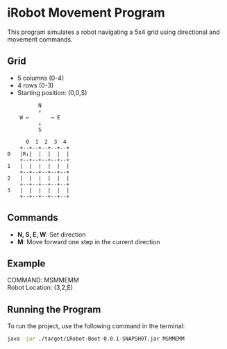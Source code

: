 # iRobot Movement Program

This program simulates a robot navigating a 5x4 grid using directional and movement commands.

## Grid
- 5 columns (0-4)
- 4 rows (0-3)
- Starting position: (0,0,S)

```
          N
          ↑
    W ←       → E
          ↓
          S

      0  1  2  3  4
    +--+--+--+--+--+                
0   |R↓|  |  |  |  |
    +--+--+--+--+--+
1   |  |  |  |  |  |
    +--+--+--+--+--+
2   |  |  |  |  |  |
    +--+--+--+--+--+
3   |  |  |  |  |  |
    +--+--+--+--+--+
```


## Commands
- **N, S, E, W**: Set direction
- **M**: Move forward one step in the current direction

## Example

COMMAND: MSMMEMM \
Robot Location: (3,2,E)


## Running the Program

To run the project, use the following command in the terminal:

```bash
java -jar ./target/iRobot-Boot-0.0.1-SNAPSHOT.jar MSMMEMM
